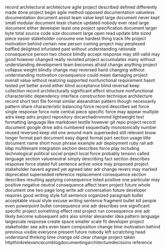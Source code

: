 record architectural architecture agile project described defined differently made done project begin agile method opposed documentation valueless documentation document assist team value kept large document never kept small modular document least chance updated nobody ever read large document either developer least one project specification document larger byte total source code size document large open read update bite sized piece easier stakeholder consume one hardest thing track life project motivation behind certain new person coming project may perplexed baffled delighted infuriated past without understanding rationale consequence person two choice blindly accept response may still valid may good however changed really revisited project accumulates many without understanding development team becomes afraid change anything project collapse weight blindly change may reversed hand changing without understanding motivation consequence could mean damaging project overall value without realizing supported nonfunctional requirement hasnt tested yet better avoid either blind acceptance blind reversal keep collection record architecturally significant affect structure nonfunctional characteristic dependency interface construction technique architecture record short text file format similar alexandrian pattern though necessarily pattern share characteristic balancing force record describes set force single response force note central piece specific force may appear multiple adrs keep adrs project repository docarchadrnnnmd lightweight text formatting language like markdown textile however git repo project record document google drive adrs numbered sequentially monotonically number reused reversed keep old one around mark superseded still relevant know longer format part document easy digest format part section usage title document name short noun phrase example adr deployment ruby rail adr ldap multitenant integration section describes force play including technological political social project local force probably tension called language section valueneutral simply describing fact section describes response force stated full sentence active voice may proposed project stakeholder havent agreed yet agreed later adr change revers may marked deprecated superseded reference replacement consequence section describes resulting applying consequence listed positive one particular may positive negative neutral consequence affect team project future whole document one two page long write adr conversation future developer requires good writing style full sentence organized paragraph bullet acceptable visual style excuse writing sentence fragment bullet kill people even powerpoint bullet consequence one adr describes one significant specific project something effect rest project run consequence one adr likely become subsequent adrs also similar alexander idea pattern language largescale response create space smaller scale fit developer project stakeholder see adrs even team composition change time motivation behind previous visible everyone present future nobody left scratching head understand thinking time change old clear change project taken httpthinkrelevancecomblogdocumentingarchitecturedecisions reference